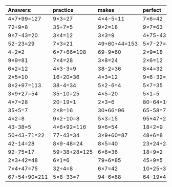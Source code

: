 | Answers: | practice | makes | perfect | ! |
| :--- | :--- | :--- | :--- | :--- |
| 4×7+99=127 | 9×3=27 | 4×4-5=11 | 7×6=42 | 8×8=64 | 
| 72÷9=8 | 35÷7=5 | 9×2=18 | 9×7=63 | 4×4=16 | 
| 9×7-43=20 | 3×4=12 | 3×3=9 | 4+75-43=36 | 61+56-51=66 | 
| 52-23=29 | 7×3=21 | 49+60+44=153 | 5×7-27=8 | 7×8=56 | 
| 4÷2=2 | 6×7+66=108 | 69-9=60 | 2×9=18 | 88+88-2=174 | 
| 9×9=81 | 7×4=28 | 3×8=24 | 2×6=12 | 89+15-71=33 | 
| 6×2=12 | 4×3-3=9 | 38-2=36 | 8×4=32 | 2×7=14 | 
| 2×5=10 | 16+20=36 | 4×3=12 | 9×6-32=22 | 23-5=18 | 
| 8×2+97=113 | 38-4=34 | 5×2-6=4 | 5×7=35 | 7×5=35 | 
| 3×9+27=54 | 35-10=25 | 4×5=20 | 5×1=5 | 3×9-10=17 | 
| 4×7=28 | 20-19=1 | 2×3=6 | 80-64=16 | 6×8=48 | 
| 35÷5=7 | 2×8=16 | 30+66=96 | 65-58=7 | 5×4-6=14 | 
| 4×2=8 | 9×2-10=8 | 5×3=15 | 95+47+25=167 | 3×7=21 | 
| 43-38=5 | 4×6+92=116 | 9×6=54 | 18÷2=9 | 26+32=58 | 
| 50+43-71=22 | 77-43=34 | 3×9+60=87 | 48÷6=8 | 73-57=16 | 
| 42-14=28 | 8×9-48=24 | 8×5=40 | 23+24+28=75 | 14÷2=7 | 
| 92-75=17 | 59+38+28=125 | 6×6=36 | 18÷9=2 | 5×5=25 | 
| 2×3+42=48 | 6×1=6 | 79+6=85 | 45÷9=5 | 9×4-1=35 | 
| 7×4+47=75 | 32÷4=8 | 6×7=42 | 10+25+37=72 | 9×8=72 | 
| 67+54+90=211 | 5×8-33=7 | 94-6=88 | 64-19=45 | 31+96+94=221 | 

